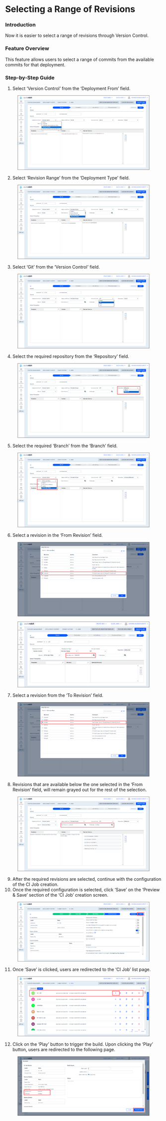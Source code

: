 # Selecting a Range of Revisions

### Introduction

Now it is easier to select a range of revisions through Version Control.

### Feature Overview

This feature allows users to select a range of commits from the available commits for that deployment.

### Step-by-Step Guide

1. Select ‘Version Control’ from the ‘Deployment From’ field.

<figure><img src="../../../../../../.gitbook/assets/image (42) (3).png" alt=""><figcaption></figcaption></figure>

2. Select ‘Revision Range’ from the ‘Deployment Type’ field.

<figure><img src="../../../../../../.gitbook/assets/image (43) (3).png" alt=""><figcaption></figcaption></figure>

3. Select ‘Git’ from the ‘Version Control’ field.

<figure><img src="../../../../../../.gitbook/assets/image (44) (3).png" alt=""><figcaption></figcaption></figure>

4. Select the required repository from the ‘Repository’ field.

<figure><img src="../../../../../../.gitbook/assets/image (45) (3).png" alt=""><figcaption></figcaption></figure>

5. Select the required ‘Branch’ from the ‘Branch’ field.

<figure><img src="../../../../../../.gitbook/assets/image (46) (3).png" alt=""><figcaption></figcaption></figure>

6. Select a revision in the ‘From Revision’ field.

<figure><img src="../../../../../../.gitbook/assets/image (47) (3).png" alt=""><figcaption></figcaption></figure>

<figure><img src="../../../../../../.gitbook/assets/image (48) (3).png" alt=""><figcaption></figcaption></figure>

7. Select a revision from the ‘To Revision’ field.

<figure><img src="../../../../../../.gitbook/assets/image (49) (3).png" alt=""><figcaption></figcaption></figure>

8. Revisions that are available below the one selected in the ‘From Revision’ field, will remain grayed out for the rest of the selection.

<figure><img src="../../../../../../.gitbook/assets/image (50) (3).png" alt=""><figcaption></figcaption></figure>

9. After the required revisions are selected, continue with the configuration of the CI Job creation.
10. Once the required configuration is selected, click ‘Save’ on the ‘Preview & Save’ section of the ‘CI Job’ creation screen.

<figure><img src="../../../../../../.gitbook/assets/image (51) (3).png" alt=""><figcaption></figcaption></figure>

11. Once ‘Save’ is clicked, users are redirected to the ‘CI Job’ list page.

<figure><img src="../../../../../../.gitbook/assets/image (52) (3) (1).png" alt=""><figcaption></figcaption></figure>

12. Click on the ‘Play’ button to trigger the build. Upon clicking the ‘Play’ button, users are redirected to the following page.

<figure><img src="../../../../../../.gitbook/assets/image (53) (3).png" alt=""><figcaption></figcaption></figure>
